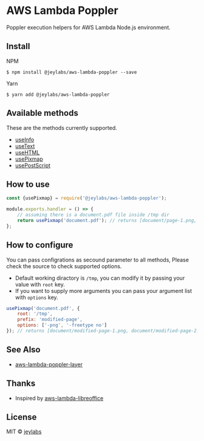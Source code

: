 # AWS Lambda Poppler

Poppler execution helpers for AWS Lambda Node.js environment.

## Install

NPM

```
$ npm install @jeylabs/aws-lambda-poppler --save
```

Yarn

```
$ yarn add @jeylabs/aws-lambda-poppler
```

## Available methods

These are the methods currently supported.

-   [useInfo](https://linux.die.net/man/1/pdfinfo)
-   [useText](https://linux.die.net/man/1/pdftotext)
-   [useHTML](https://linux.die.net/man/1/pdftohtml)
-   [usePixmap](https://linux.die.net/man/1/pdftoppm)
-   [usePostScript](https://linux.die.net/man/1/pdftops)

## How to use

```js
const {usePixmap} = require('@jeylabs/aws-lambda-poppler');

module.exports.handler = () => {
    // assuming there is a document.pdf file inside /tmp dir
    return usePixmap('document.pdf'); // returns [document/page-1.png, document/page-2.png]
};
```

## How to configure

You can pass configrations as secound parameter to all methods, Please check the source to check supported options.

-   Default working diractory is `/tmp`, you can modify it by passing your value with `root` key.
-   If you want to supply more arguments you can pass your argument list with `options` key.

```js
usePixmap('document.pdf', {
    root: '/tmp',
    prefix: 'modified-page',
    options: ['-png', '-freetype no']
}); // returns [document/modified-page-1.png, document/modified-page-2.png]
```

## See Also

-   [aws-lambda-poppler-layer](https://github.com/jeylabs/aws-lambda-poppler-layer)

## Thanks

-   Inspired by [aws-lambda-libreoffice](https://github.com/shelfio/aws-lambda-libreoffice)

## License

MIT © [jeylabs](https://jeylabs.com/)
